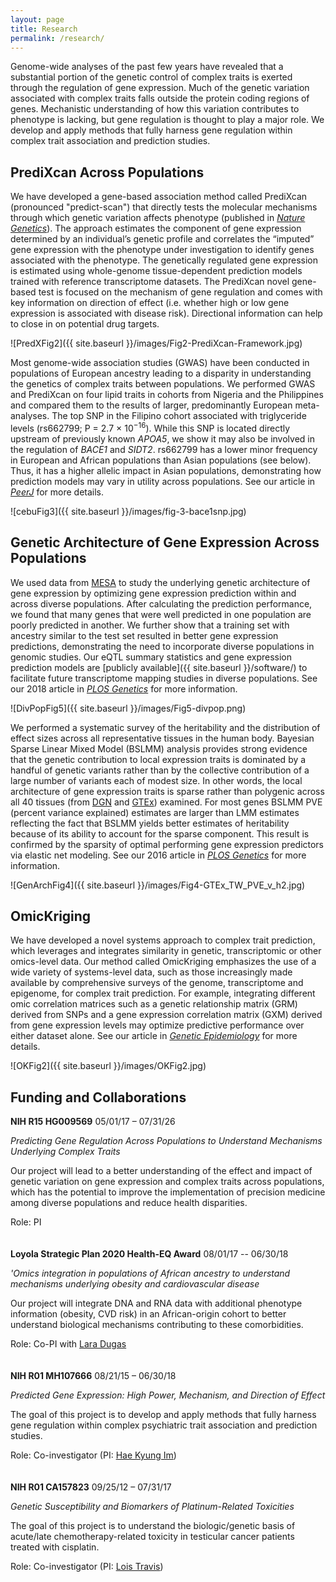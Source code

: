 ```yaml
---
layout: page
title: Research
permalink: /research/
---
```


Genome-wide analyses of the past few years have revealed that a substantial portion of the genetic control of complex traits is exerted through the regulation of gene expression. Much of the genetic variation associated with complex traits falls outside the protein coding regions of genes. Mechanistic understanding of how this variation contributes to phenotype is lacking, but gene regulation is thought to play a major role. We develop and apply methods that fully harness gene regulation within complex trait association and prediction studies. 

## PrediXcan Across Populations

We have developed a gene-based association method called PrediXcan (pronounced "predict-scan") that directly tests the molecular mechanisms through which genetic variation affects phenotype (published in <a href="https://www.ncbi.nlm.nih.gov/pubmed/?term=PMC4552594"><i>Nature Genetics</i></a>). The approach estimates the component of gene expression determined by an individual’s genetic profile and correlates the “imputed” gene expression with the phenotype under investigation to identify genes associated with the phenotype. The genetically regulated gene expression is estimated using whole-genome tissue-dependent prediction models trained with reference transcriptome datasets. The PrediXcan novel gene-based test is focused on the mechanism of gene regulation and comes with key information on direction of effect (i.e. whether high or low gene expression is associated with disease risk). Directional information can help to close in on potential drug targets.

![PredXFig2]({{ site.baseurl }}/images/Fig2-PrediXcan-Framework.jpg)

Most genome-wide association studies (GWAS) have been conducted in populations of European ancestry leading to a disparity in understanding the genetics of complex traits between populations. We performed GWAS and PrediXcan on four lipid traits in cohorts from Nigeria and the Philippines and compared them to the results of larger, predominantly European meta-analyses. The top SNP in the Filipino cohort associated with triglyceride levels (rs662799; P = 2.7 × 10<sup>−16</sup>). While this SNP is located directly upstream of previously known *APOA5*, we show it may also be involved in the regulation of *BACE1* and *SIDT2*. rs662799 has a lower minor frequency in European and African populations than Asian populations (see below). Thus, it has a higher allelic impact in Asian populations, demonstrating how prediction models may vary in utility across populations. See our article in [*PeerJ*](https://peerj.com/articles/4314/) for more details.

![cebuFig3]({{ site.baseurl }}/images/fig-3-bace1snp.jpg)

## Genetic Architecture of Gene Expression Across Populations

We used data from [MESA](https://www.mesa-nhlbi.org/) to study the underlying genetic architecture of gene expression by optimizing gene expression prediction within and across diverse populations. After calculating the prediction performance, we found that many genes that were well predicted in one population are poorly predicted in another. We further show that a training set with ancestry similar to the test set resulted in better gene expression predictions, demonstrating the need to incorporate diverse populations in genomic studies. Our eQTL summary statistics and gene expression prediction models are [publicly available]({{ site.baseurl }}/software/) to facilitate future transcriptome mapping studies in diverse populations. See our 2018 article in [*PLOS Genetics*](https://doi.org/10.1371/journal.pgen.1007586) for more information.

![DivPopFig5]({{ site.baseurl }}/images/Fig5-divpop.png)

We performed a systematic survey of the heritability and the distribution of effect sizes across all representative tissues in the human body. Bayesian Sparse Linear Mixed Model (BSLMM) analysis provides strong evidence that the genetic contribution to local expression traits is dominated by a handful of genetic variants rather than by the collective contribution of a large number of variants each of modest size. In other words, the local architecture of gene expression traits is sparse rather than polygenic across all 40 tissues (from [DGN](http://dags.stanford.edu/dgn/) and [GTEx](https://www.gtexportal.org/home/)) examined. For most genes BSLMM PVE (percent variance explained) estimates are larger than LMM estimates reflecting the fact that BSLMM yields better estimates of heritability because of its ability to account for the sparse component. This result is confirmed by the sparsity of optimal performing gene expression predictors via elastic net modeling. See our 2016 article in [*PLOS Genetics*](https://doi.org/10.1371/journal.pgen.1006423) for more information.

![GenArchFig4]({{ site.baseurl }}/images/Fig4-GTEx_TW_PVE_v_h2.jpg)



## OmicKriging

We have developed a novel systems approach to complex trait prediction, which leverages and integrates similarity in genetic, transcriptomic or other omics-level data. Our method called OmicKriging emphasizes the use of a wide variety of systems-level data, such as those increasingly made available by comprehensive surveys of the genome, transcriptome and epigenome, for complex trait prediction. For example, integrating different omic correlation matrices such as a genetic relationship matrix (GRM) derived from SNPs and a gene expression correlation matrix (GXM) derived from gene expression levels may optimize predictive performance over either dataset alone. See our article in <a href="http://www.ncbi.nlm.nih.gov/pubmed/?term=PMC4072756"><i>Genetic Epidemiology</i></a> for more details.

![OKFig2]({{ site.baseurl }}/images/OKFig2.jpg)



## Funding and Collaborations
**NIH R15 HG009569** 05/01/17 – 07/31/26

*Predicting Gene Regulation Across Populations to Understand Mechanisms Underlying Complex Traits*


Our project will lead to a better understanding of the effect and impact of genetic variation on gene expression and complex traits across populations, which has the potential to improve the implementation of precision medicine among diverse populations and reduce health disparities.

Role: PI
<br>
<br>
<br>
**Loyola Strategic Plan 2020 Health-EQ Award** 08/01/17 -- 06/30/18

*'Omics integration in populations of African ancestry to understand mechanisms underlying obesity and cardiovascular disease*

Our project will integrate DNA and RNA data with additional phenotype information (obesity, CVD risk) in an African-origin cohort to better understand biological mechanisms contributing to these comorbidities.

Role: Co-PI with [Lara Dugas](https://scholar.google.com/citations?user=wdgUaNwAAAAJ&hl=en)
<br>
<br>
<br>
**NIH R01 MH107666** 08/21/15 – 06/30/18

*Predicted Gene Expression: High Power, Mechanism, and Direction of Effect*

The goal of this project is to develop and apply methods that fully harness gene regulation within complex psychiatric trait association and prediction studies. 

Role: Co-investigator (PI: <a href="http://hakyimlab.org/" target="_blank">Hae Kyung Im</a>)
<br>
<br>
<br>
**NIH R01 CA157823** 09/25/12 – 07/31/17
  
*Genetic Susceptibility and Biomarkers of Platinum-Related Toxicities*

The goal of this project is to understand the biologic/genetic basis of acute/late chemotherapy-related toxicity in testicular cancer patients treated with cisplatin.

Role: Co-investigator (PI: <a href="https://cancer.iu.edu/research-trials/member-bio.shtml?id=12422&name=lois-travis" target="_blank">Lois Travis</a>)
<br>
<br>
<br>


